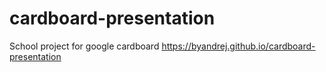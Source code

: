 # cardboard-presentation
School project for google cardboard
https://byandrej.github.io/cardboard-presentation
